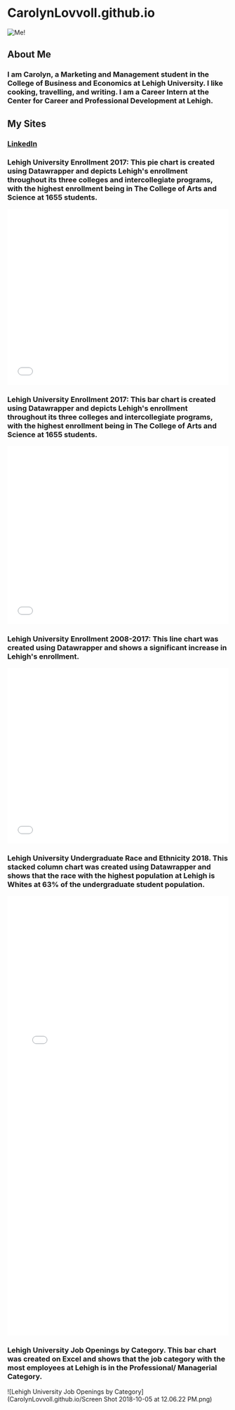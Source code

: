# CarolynLovvoll.github.io
![Me!](https://github.com/CarolynLovvoll/CarolynLovvoll.github.io/blob/master/carloyn.jpg?raw=true)
## About Me 
### I am Carolyn, a Marketing and Management student in the College of Business and Economics at Lehigh University. I like cooking, travelling, and writing. I am a Career Intern at the Center for Career and Professional Development at Lehigh. 
## My Sites 
### [LinkedIn](https://www.linkedin.com/in/carolyn-lovvoll-569707136/) 

### Lehigh University Enrollment 2017: This pie chart is created using Datawrapper and depicts Lehigh's enrollment throughout its three colleges and intercollegiate programs, with the highest enrollment being in The College of Arts and Science at 1655 students. 

<iframe id="datawrapper-chart-IoYbO" src="//datawrapper.dwcdn.net/IoYbO/1/" scrolling="no" frameborder="0" allowtransparency="true" style="width: 0; min-width: 100% !important;" height="400"></iframe><script type="text/javascript">if("undefined"==typeof window.datawrapper)window.datawrapper={};window.datawrapper["IoYbO"]={},window.datawrapper["IoYbO"].embedDeltas={"100":569,"200":459,"300":417,"400":400,"500":400,"700":400,"800":383,"900":383,"1000":383},window.datawrapper["IoYbO"].iframe=document.getElementById("datawrapper-chart-IoYbO"),window.datawrapper["IoYbO"].iframe.style.height=window.datawrapper["IoYbO"].embedDeltas[Math.min(1e3,Math.max(100*Math.floor(window.datawrapper["IoYbO"].iframe.offsetWidth/100),100))]+"px",window.addEventListener("message",function(a){if("undefined"!=typeof a.data["datawrapper-height"])for(var b in a.data["datawrapper-height"])if("IoYbO"==b)window.datawrapper["IoYbO"].iframe.style.height=a.data["datawrapper-height"][b]+"px"});</script>

### Lehigh University Enrollment 2017: This bar chart is created using Datawrapper and depicts Lehigh's enrollment throughout its three colleges and intercollegiate programs, with the highest enrollment being in The College of Arts and Science at 1655 students. 

<iframe id="datawrapper-chart-fyRoh" src="//datawrapper.dwcdn.net/fyRoh/1/" scrolling="no" frameborder="0" allowtransparency="true" style="width: 0; min-width: 100% !important;" height="406"></iframe><script type="text/javascript">if("undefined"==typeof window.datawrapper)window.datawrapper={};window.datawrapper["fyRoh"]={},window.datawrapper["fyRoh"].embedDeltas={"100":558,"200":465,"300":423,"400":406,"500":406,"700":389,"800":389,"900":389,"1000":389},window.datawrapper["fyRoh"].iframe=document.getElementById("datawrapper-chart-fyRoh"),window.datawrapper["fyRoh"].iframe.style.height=window.datawrapper["fyRoh"].embedDeltas[Math.min(1e3,Math.max(100*Math.floor(window.datawrapper["fyRoh"].iframe.offsetWidth/100),100))]+"px",window.addEventListener("message",function(a){if("undefined"!=typeof a.data["datawrapper-height"])for(var b in a.data["datawrapper-height"])if("fyRoh"==b)window.datawrapper["fyRoh"].iframe.style.height=a.data["datawrapper-height"][b]+"px"});</script>

### Lehigh University Enrollment 2008-2017: This line chart was created using Datawrapper and shows a significant increase in Lehigh's enrollment. 

<iframe id="datawrapper-chart-mJVuK" src="//datawrapper.dwcdn.net/mJVuK/1/" scrolling="no" frameborder="0" allowtransparency="true" style="width: 0; min-width: 100% !important;" height="400"></iframe><script type="text/javascript">if("undefined"==typeof window.datawrapper)window.datawrapper={};window.datawrapper["mJVuK"]={},window.datawrapper["mJVuK"].embedDeltas={"100":780,"200":560,"300":484,"400":442,"500":425,"700":383,"800":383,"900":383,"1000":383},window.datawrapper["mJVuK"].iframe=document.getElementById("datawrapper-chart-mJVuK"),window.datawrapper["mJVuK"].iframe.style.height=window.datawrapper["mJVuK"].embedDeltas[Math.min(1e3,Math.max(100*Math.floor(window.datawrapper["mJVuK"].iframe.offsetWidth/100),100))]+"px",window.addEventListener("message",function(a){if("undefined"!=typeof a.data["datawrapper-height"])for(var b in a.data["datawrapper-height"])if("mJVuK"==b)window.datawrapper["mJVuK"].iframe.style.height=a.data["datawrapper-height"][b]+"px"});</script>

### Lehigh University Undergraduate Race and Ethnicity 2018. This stacked column chart was created using Datawrapper and shows that the race with the highest population at Lehigh is Whites at 63% of the undergraduate student population. 

<iframe id="datawrapper-chart-5yiYJ" src="//datawrapper.dwcdn.net/5yiYJ/5/" scrolling="no" frameborder="0" allowtransparency="true" style="width: 0; min-width: 100% !important;" height="1000"></iframe><script type="text/javascript">if("undefined"==typeof window.datawrapper)window.datawrapper={};window.datawrapper["5yiYJ"]={},window.datawrapper["5yiYJ"].embedDeltas={"100":1372,"200":1152,"300":1076,"400":1017,"500":1000,"700":975,"800":958,"900":958,"1000":958},window.datawrapper["5yiYJ"].iframe=document.getElementById("datawrapper-chart-5yiYJ"),window.datawrapper["5yiYJ"].iframe.style.height=window.datawrapper["5yiYJ"].embedDeltas[Math.min(1e3,Math.max(100*Math.floor(window.datawrapper["5yiYJ"].iframe.offsetWidth/100),100))]+"px",window.addEventListener("message",function(a){if("undefined"!=typeof a.data["datawrapper-height"])for(var b in a.data["datawrapper-height"])if("5yiYJ"==b)window.datawrapper["5yiYJ"].iframe.style.height=a.data["datawrapper-height"][b]+"px"});</script>

### Lehigh University Job Openings by Category. This bar chart was created on Excel and shows that the job category with the most employees at Lehigh is in the Professional/ Managerial Category. 

![Lehigh University Job Openings by Category] (CarolynLovvoll.github.io/Screen Shot 2018-10-05 at 12.06.22 PM.png)
